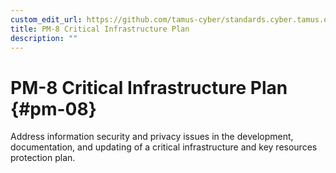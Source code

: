 ```yaml
---
custom_edit_url: https://github.com/tamus-cyber/standards.cyber.tamus.edu/tree/main/content/tamus.edu/TAMUS_profile.xml
title: PM-8 Critical Infrastructure Plan
description: ""
---
```


# PM-8 Critical Infrastructure Plan {#pm-08}

Address information security and privacy issues in the development, documentation, and updating of a critical infrastructure and key resources protection plan.


